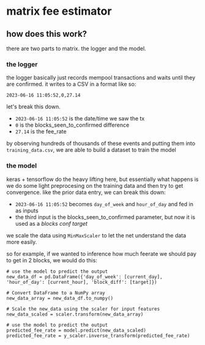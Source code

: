 # matrix fee estimator

## how does this work?
there are two parts to matrix. the logger and the model.

### the logger
the logger basically just records mempool transactions and waits until they are confirmed. it writes to a CSV in a format like so:
```
2023-06-16 11:05:52,0,27.14
```
let's break this down.

* `2023-06-16 11:05:52` is the date/time we saw the tx
* `0` is the blocks_seen_to_confirmed difference
* `27.14` is the fee_rate

by observing hundreds of thousands of these events and putting them into `training_data.csv`, we are able to build a dataset to train the model

### the model
keras + tensorflow do the heavy lifting here, but essentially what happens is we do some light preprocesing on the training data and then try to get convergence.
like the prior data entry, we can break this down:
* `2023-06-16 11:05:52` becomes `day_of_week` and `hour_of_day` and fed in as inputs
* the third input is the blocks_seen_to_confirmed parameter, but now it is used as a *blocks conf target*

we scale the data using `MinMaxScaler` to let the net understand the data more easily.

so for example, if we wanted to inference how much feerate we should pay to get in 2 blocks, we would do this:
```
# use the model to predict the output
new_data_df = pd.DataFrame({'day_of_week': [current_day], 'hour_of_day': [current_hour], 'block_diff': [target]})

# Convert DataFrame to a NumPy array
new_data_array = new_data_df.to_numpy()

# Scale the new_data using the scaler for input features
new_data_scaled = scaler.transform(new_data_array)

# use the model to predict the output
predicted_fee_rate = model.predict(new_data_scaled)
predicted_fee_rate = y_scaler.inverse_transform(predicted_fee_rate)
```
